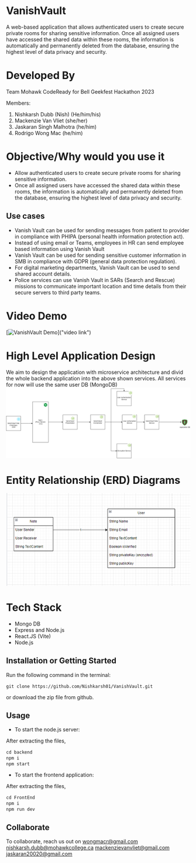 # VanishVault
A web-based application that allows authenticated users to create secure private rooms for sharing sensitive information. Once all assigned users have accessed the shared data within these rooms, the information is automatically and permanently deleted from the database, ensuring the highest level of data privacy and security.

 # Developed By
 Team Mohawk CodeReady for Bell Geekfest Hackathon 2023
 
 Members:
 1) Nishkarsh Dubb (Nish) (He/him/his)
 2) Mackenzie Van Vliet (she/her)
 3) Jaskaran Singh Malhotra (he/him)
 4) Rodrigo Wong Mac (he/him)

# Objective/Why would you use it

- Allow authenticated users to create secure private rooms for sharing sensitive information. 
- Once all assigned users have accessed the shared data within these rooms, the information is automatically and permanently deleted from the database, ensuring the highest level of data privacy and security.

## Use cases 
- Vanish Vault can be used for sending messages from patient to provider in compliance with PHIPA (personal health information protection act).
- Instead of using email or Teams, employees in HR can send employee based information using Vanish Vault  
- Vanish Vault can be used for sending sensitive customer information in SMB in compliance with GDPR (general data protection regulation).
- For digital marketing departments, Vanish Vault can be used to send shared account details.
- Police services can use Vanish Vault in SARs (Search and Rescue) missions to communicate important location and time details from their secure servers to third party teams.

# Video Demo
[![VanishVault Demo]("coverimage")]("video link")

 # High Level Application Design
We aim to design the application with microservice architecture and divid the whole backend application into the above shown services. All services for now will use the same user DB (MongoDB)
![High Level Application Design](documentationImages/HighLevelDesign.drawio%20(1).png)

 # Entity Relationship (ERD) Diagrams
![ERD Diagram](documentationImages/ERD%20Diagram.png)

# Tech Stack
- Mongo DB 
- Express and Node.js
- React.JS (Vite)
- Node.js

## Installation or Getting Started
Run the following command in the terminal:

	git clone https://github.com/Nishkarsh01/VanishVault.git
or download the zip file from github.

## Usage

- To start the node.js server: 

After extracting the files,

    cd backend
    npm i
    npm start

- To start the frontend application: 

After extracting the files,

    cd FrontEnd
    npm i
    npm run dev

## Collaborate
To collaborate, reach us out on 
[wongmacr@gmail.com]()
[nishkarsh.dubb@mohawkcollege.ca]()
[mackenzievanvliet@gmail.com]()
[jaskaran20020@gmail.com]()


